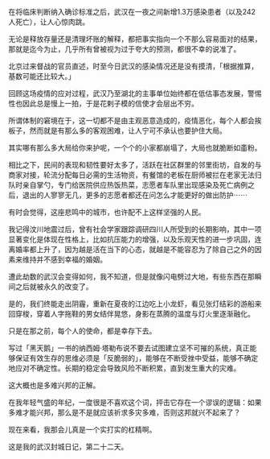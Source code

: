 在将临床判断纳入确诊标准之后，武汉在一夜之间新增1.3万感染患者（以及242人死亡），让人心惊肉跳。

无论是释放存量还是清理坏账的解释，都把事实指向一个不那么容易面对的结果，那就是迄今为止，几乎所有曾被视为过于夸大的预测，都很不幸的说准了。

北京过来督战的官员直述，时至今日武汉的感染情况还是没有摸清，「根据推算，基数可能还比较大。」

回顾这场疫情的应对过程，武汉乃至湖北的主事单位始终都在低估事态发展，警惕性也因此总是慢上一拍，于是花剌子模的信使才会层出不穷。

所谓体制的窘境在于，这一切都不是由主观恶意造成的，疫情恶化，每个人都会挨板子，然而就是有那么多的客观困难，让人宁可不承认也要护住大局。

其实哪有那么多大局给你来护呢，一个个的小家都崩塌了，大局也就脆断如齑粉。

相比之下，民间的表现和韧性要好太多了，活跃在社区群里的邻里街坊，自发的与商家对接，轮流分配每日必需的生活物资，有餐馆的老板在厨师被拦在老家无法归队时亲自掌勺，专门给医院供应热饭热菜，志愿者车队里出现感染及死亡病例之后，退出的人寥寥无几，更多的志愿者都还在问怎么才能更好的做出防护⋯⋯

有时会觉得，这座悲鸣中的城市，也许配不上这样坚强的人民。

我记得汶川地震过后，曾有社会学家跟踪调研四川人所受到的长期影响，其中一项显著变化是体现在性格上，比如抗压能力的增强，以及乐观天性的进一步巩固，连离婚率都上升了，因为越是活在当下的心态，就越是不能容忍为了除自己之外的因素来维持并不感到幸福的婚姻。

遭此劫数的武汉会变得如何，我不知道，但是就像闪电劈过大地，有些东西在那瞬间之后就被永久的改变了。

是的，我们终能走出阴霾，重新在夏夜的江边吃上小龙虾，看见张灯结彩的游船来回穿梭，穿着人字拖鞋的男女结伴晃悠，身影在蒸腾的温度与灯火里逐渐融化。

只是在那之前，每个人的使命，都是幸存下去。

写过「黑天鹅」一书的纳西姆·塔勒布说不要去试图建立坚不可摧的系统，真正能够保证有效生存的思维必须是「反脆弱的」，能够在不断受挫中受益，能够不确定地应对不确定性。长期的稳定会导致风险不断积累，直到发生重大的灾难。

这大概也是多难兴邦的正解。

在我年轻气盛的年纪，一度很是不喜欢这个词，抨击它存在一个谬误的逻辑：如果多难才能兴邦，那么是不是就应该祈求多灾多难，否则这邦就兴不起来了？

现在来看，我那会儿真是一个实打实的杠精啊。

这是我的武汉封城日记，第二十二天。